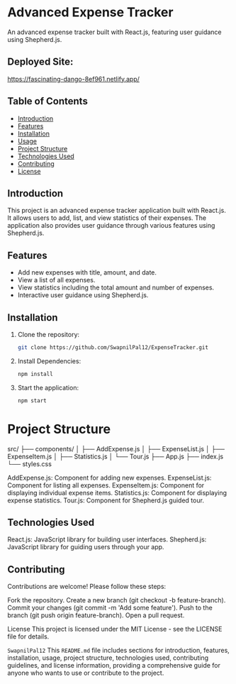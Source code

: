 # Advanced Expense Tracker

An advanced expense tracker built with React.js, featuring user guidance using Shepherd.js.
## Deployed Site:
https://fascinating-dango-8ef961.netlify.app/

## Table of Contents

- [Introduction](#introduction)
- [Features](#features)
- [Installation](#installation)
- [Usage](#usage)
- [Project Structure](#project-structure)
- [Technologies Used](#technologies-used)
- [Contributing](#contributing)
- [License](#license)

## Introduction

This project is an advanced expense tracker application built with React.js. It allows users to add, list, and view statistics of their expenses. The application also provides user guidance through various features using Shepherd.js.

## Features

- Add new expenses with title, amount, and date.
- View a list of all expenses.
- View statistics including the total amount and number of expenses.
- Interactive user guidance using Shepherd.js.

## Installation

1. Clone the repository:
   ```bash
   git clone https://github.com/SwapnilPal12/ExpenseTracker.git

2. Install Dependencies:
    ```bash
    npm install

3. Start the application:
    ```bash
    npm start

# Project Structure
src/
├── components/
│   ├── AddExpense.js
│   ├── ExpenseList.js
│   ├── ExpenseItem.js
│   ├── Statistics.js
│   └── Tour.js
├── App.js
├── index.js
└── styles.css


 AddExpense.js: Component for adding new expenses.
 ExpenseList.js: Component for listing all expenses.
 ExpenseItem.js: Component for displaying individual expense items.
 Statistics.js: Component for displaying expense statistics.
 Tour.js: Component for Shepherd.js guided tour.

## Technologies Used
React.js: JavaScript library for building user interfaces.
Shepherd.js: JavaScript library for guiding users through your app.

## Contributing
Contributions are welcome! Please follow these steps:

Fork the repository.
Create a new branch (git checkout -b feature-branch).
Commit your changes (git commit -m 'Add some feature').
Push to the branch (git push origin feature-branch).
Open a pull request.

License
This project is licensed under the MIT License - see the LICENSE file for details.


`SwapnilPal12` This `README.md` file includes sections for introduction, features, installation, usage, project structure, technologies used, contributing guidelines, and license information, providing a comprehensive guide for anyone who wants to use or contribute to the project.
